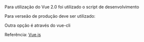 Para utilização do Vue 2.0 foi utilizado o script de desenvolvimento
<!-- versão de desenvolvimento, inclui avisos úteis no console  -->
<script src="https://cdn.jsdelivr.net/npm/vue@2/dist/vue.js"></script>

Para verseão de produção deve ser utilizado:
<!-- versão de produção, otimizada para tamanho e velocidade -->
<script src="https://cdn.jsdelivr.net/npm/vue@2"></script>

Outra opção é através do vue-cli

Referência: [Vue.js](https://br.vuejs.org/v2/guide/)